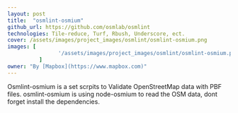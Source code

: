 ```yaml
---
layout: post
title:  "osmlint-osmium"
github_url: https://github.com/osmlab/osmlint
technologies: Tile-reduce, Turf, Rbush, Underscore, ect.
cover: /assets/images/project_images/osmlint/osmlint-osmium.png
images: [
                '/assets/images/project_images/osmlint/osmlint-osmium.png'
          ]
owner: "By [Mapbox](https://www.mapbox.com)"
---
```

Osmlint-osmium is a set scrpits to Validate OpenStreetMap data with PBF files. osmlint-osmium is using node-osmium to read the OSM data, dont forget install the dependencies.